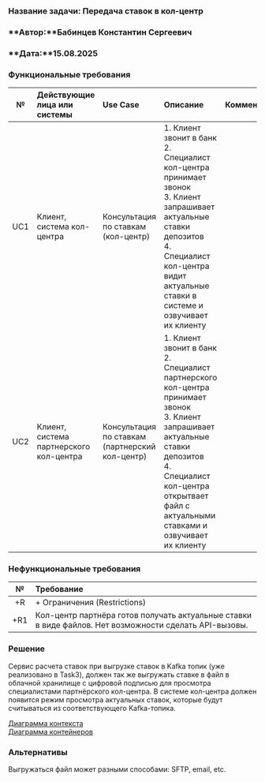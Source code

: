 ### **Название задачи:** Передача ставок в кол-центр

### **Автор:**Бабинцев Константин Сергеевич

### **Дата:**15.08.2025

### **Функциональные требования**

| **№** | **Действующие лица или системы**        | **Use Case**                                    | **Описание**                                                                                                                                                                                                                         | **Комментарий** |
|:-----:|:----------------------------------------|:------------------------------------------------|:-------------------------------------------------------------------------------------------------------------------------------------------------------------------------------------------------------------------------------------|:----------------|
|  UC1  | Клиент, система кол-центра              | Консультация по ставкам (кол-центр)             | 1. Клиент звонит в банк<br/>2. Специалист кол-центра принимает звонок<br/>3. Клиент запрашивает актуальные ставки депозитов<br/>4. Специалист кол-центра видит актуальные ставки в системе и озвучивает их клиенту                   |                 |
|  UC2  | Клиент, система партнерского кол-центра | Консультация по ставкам (партнерский кол-центр) | 1. Клиент звонит в банк<br/>2. Специалист партнерского кол-центра принимает звонок<br/>3. Клиент запрашивает актуальные ставки депозитов<br/>4. Специалист кол-центра открытвает файл с актуальными ставками и озвучивает их клиенту |                 |

### **Нефункциональные требования**

| **№** | **Требование**                                                                                         |
|:-----:|:-------------------------------------------------------------------------------------------------------|
|  +R   | + Ограничения (Restrictions)                                                                           |
|  +R1  | Кол-центр партнёра готов получать актуальные ставки в виде файлов. Нет возможности сделать API-вызовы. |

### </a>**Решение**

Сервис расчета ставок при выгрузке ставок в Kafka топик (уже реализовано в Task3), должен так же выгружать ставке в файл в облачной хранилище с цифровой подписью для просмотра специалистами партнёрского кол-центра. В системе кол-центра должен появится режим просмотра актуальных ставок, которые будут считываться из соответствующего Kafka-топика.

[Диаграмма контекста](./Context.puml)<br/>
[Диаграмма контейнеров](./Container.puml)<br/>

### **Альтернативы**

Выгружаться файл может разными способами: SFTP, email, etc.